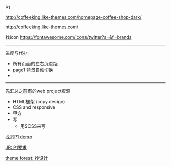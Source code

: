 P1

http://coffeeking.like-themes.com/homepage-coffee-shop-dark/

http://coffeeking.like-themes.com/

找icon
https://fontawesome.com/icons/twitter?s=&f=brands

---
进度与代办:
+ 所有页面的左右页边距
+ page1 背景自动切换
+ 

---
先汇总之前有的web project资源

+ HTML框架 (copy design)
+ CSS and responsive
+ 甲方
+ 写
    + 用SCSS来写

[龙哥P1 demo](https://github.com/australiaitgroup/project-one)

[JR: P1要求](https://github.com/australiaitgroup/jr-full-stack-projects)

[theme forest: 抄设计](https://themeforest.net/category/wordpress?clickid=wzf0yExqvxyNWABQIuUByWqCUkAzX1XJ8xQ22Y0&iradid=275988&iradtype=ONLINE_TRACKING_LINK&irgwc=1&irmptype=mediapartner&irpid=2412627&sort=sales&utm_campaign=af_impact_radius_2412627&utm_medium=affiliate&utm_source=impact_radius)


